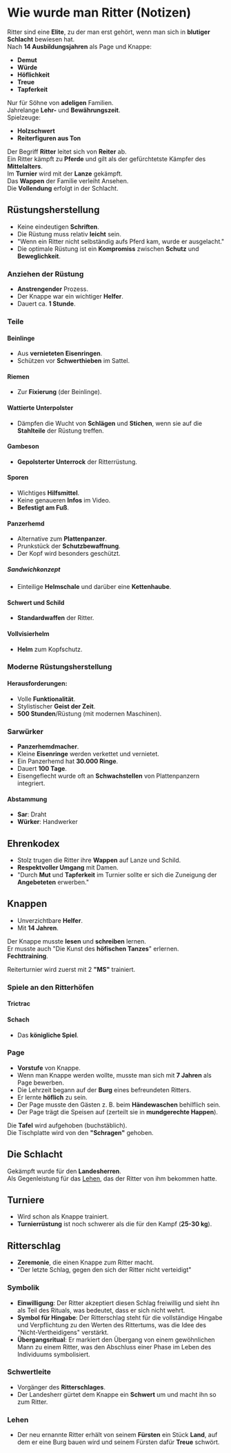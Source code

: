 # Wie wurde man Ritter (Notizen)

Ritter sind eine **Elite**, zu der man erst gehört, wenn man sich in **blutiger Schlacht** bewiesen hat.  
Nach **14 Ausbildungsjahren** als Page und Knappe:

- **Demut**
- **Würde**
- **Höflichkeit**
- **Treue**
- **Tapferkeit**

Nur für Söhne von **adeligen** Familien.  
Jahrelange **Lehr-** und **Bewährungszeit**.  
Spielzeuge:  
- **Holzschwert**
- **Reiterfiguren aus Ton**

Der Begriff **Ritter** leitet sich von **Reiter** ab.  
Ein Ritter kämpft zu **Pferde** und gilt als der gefürchtetste Kämpfer des **Mittelalters**.  
Im **Turnier** wird mit der **Lanze** gekämpft.  
Das **Wappen** der Familie verleiht Ansehen.  
Die **Vollendung** erfolgt in der Schlacht.

## Rüstungsherstellung

- Keine eindeutigen **Schriften**.
- Die Rüstung muss relativ **leicht** sein.
- "Wenn ein Ritter nicht selbständig aufs Pferd kam, wurde er ausgelacht."
- Die optimale Rüstung ist ein **Kompromiss** zwischen **Schutz** und **Beweglichkeit**.

### Anziehen der Rüstung

- **Anstrengender** Prozess.
- Der Knappe war ein wichtiger **Helfer**.
- Dauert ca. **1 Stunde**.

### Teile

#### Beinlinge

- Aus **vernieteten Eisenringen**.
- Schützen vor **Schwerthieben** im Sattel.

#### Riemen

- Zur **Fixierung** (der Beinlinge).

#### Wattierte Unterpolster

- Dämpfen die Wucht von **Schlägen** und **Stichen**, wenn sie auf die **Stahlteile** der Rüstung treffen.

#### Gambeson

- **Gepolsterter Unterrock** der Ritterrüstung.

#### Sporen

- Wichtiges **Hilfsmittel**.
- Keine genaueren **Infos** im Video.
- **Befestigt am Fuß**.

#### Panzerhemd

- Alternative zum **Plattenpanzer**.
- Prunkstück der **Schutzbewaffnung**.
- Der Kopf wird besonders geschützt.

##### Sandwichkonzept

- Einteilige **Helmschale** und darüber eine **Kettenhaube**.

#### Schwert und Schild

- **Standardwaffen** der Ritter.

#### Vollvisierhelm

- **Helm** zum Kopfschutz.

### Moderne Rüstungsherstellung

#### Herausforderungen:

- Volle **Funktionalität**.
- Stylistischer **Geist der Zeit**.
- **500 Stunden**/Rüstung (mit modernen Maschinen).

### Sarwürker

- **Panzerhemdmacher**.
- Kleine **Eisenringe** werden verkettet und vernietet.
- Ein Panzerhemd hat **30.000 Ringe**.
- Dauert **100 Tage**.
- Eisengeflecht wurde oft an **Schwachstellen** von Plattenpanzern integriert.

#### Abstammung

- **Sar**: Draht
- **Würker**: Handwerker

## Ehrenkodex

- Stolz trugen die Ritter ihre **Wappen** auf Lanze und Schild.
- **Respektvoller Umgang** mit Damen.
- "Durch **Mut** und **Tapferkeit** im Turnier sollte er sich die Zuneigung der **Angebeteten** erwerben."

## Knappen

- Unverzichtbare **Helfer**.
- Mit **14 Jahren**.

Der Knappe musste **lesen** und **schreiben** lernen.  
Er musste auch "Die Kunst des **höfischen Tanzes**" erlernen.  
**Fechttraining**.

Reiterturnier wird zuerst mit 2 **"MS"** trainiert.

### Spiele an den Ritterhöfen

#### Trictrac

#### Schach

- Das **königliche Spiel**.

### Page

- **Vorstufe** von Knappe.
- Wenn man Knappe werden wollte, musste man sich mit **7 Jahren** als Page bewerben.
- Die Lehrzeit begann auf der **Burg** eines befreundeten Ritters.
- Er lernte **höflich** zu sein.
- Der Page musste den Gästen z. B. beim **Händewaschen** behilflich sein.
- Der Page trägt die Speisen auf (zerteilt sie in **mundgerechte Happen**).

Die **Tafel** wird aufgehoben (buchstäblich).  
Die Tischplatte wird von den **"Schragen"** gehoben.

## Die Schlacht

Gekämpft wurde für den **Landesherren**.  
Als Gegenleistung für das [Lehen](#lehen), das der Ritter von ihm bekommen hatte.

## Turniere

- Wird schon als Knappe trainiert.
- **Turnierrüstung** ist noch schwerer als die für den Kampf (**25-30 kg**).

## Ritterschlag

- **Zeremonie**, die einen Knappe zum Ritter macht.
- "Der letzte Schlag, gegen den sich der Ritter nicht verteidigt"

### Symbolik
- **Einwilligung**: Der Ritter akzeptiert diesen Schlag freiwillig und sieht ihn als Teil des Rituals, was bedeutet, dass er sich nicht wehrt.
- **Symbol für Hingabe**: Der Ritterschlag steht für die vollständige Hingabe und Verpflichtung zu den Werten des Rittertums, was die Idee des "Nicht-Vertheidigens" verstärkt.
- **Übergangsritual**: Er markiert den Übergang von einem gewöhnlichen Mann zu einem Ritter, was den Abschluss einer Phase im Leben des Individuums symbolisiert.

### Schwertleite

- Vorgänger des **Ritterschlages**.
- Der Landesherr gürtet dem Knappe ein **Schwert** um und macht ihn so zum Ritter.

### Lehen

- Der neu ernannte Ritter erhält von seinem **Fürsten** ein Stück **Land**, auf dem er eine Burg bauen wird und seinem Fürsten dafür **Treue** schwört.
